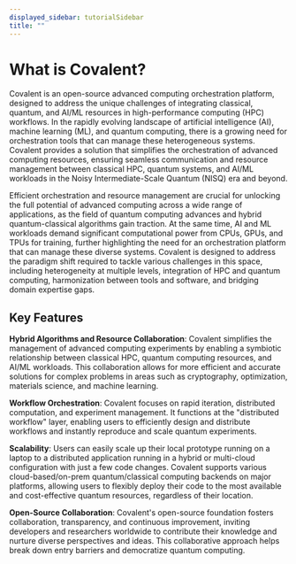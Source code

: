 ```yaml
---
displayed_sidebar: tutorialSidebar
title: ""
---
```


<h1>What is Covalent?</h1>

Covalent is an open-source advanced computing orchestration platform, designed to address the unique challenges of integrating classical, quantum, and AI/ML resources in high-performance computing (HPC) workflows. In the rapidly evolving landscape of artificial intelligence (AI), machine learning (ML), and quantum computing, there is a growing need for orchestration tools that can manage these heterogeneous systems. Covalent provides a solution that simplifies the orchestration of advanced computing resources, ensuring seamless communication and resource management between classical HPC, quantum systems, and AI/ML workloads in the Noisy Intermediate-Scale Quantum (NISQ) era and beyond.

Efficient orchestration and resource management are crucial for unlocking the full potential of advanced computing across a wide range of applications, as the field of quantum computing advances and hybrid quantum-classical algorithms gain traction. At the same time, AI and ML workloads demand significant computational power from CPUs, GPUs, and TPUs for training, further highlighting the need for an orchestration platform that can manage these diverse systems. Covalent is designed to address the paradigm shift required to tackle various challenges in this space, including heterogeneity at multiple levels, integration of HPC and quantum computing, harmonization between tools and software, and bridging domain expertise gaps.

## Key Features

**Hybrid Algorithms and Resource Collaboration**: Covalent simplifies the management of advanced computing experiments by enabling a symbiotic relationship between classical HPC, quantum computing resources, and AI/ML workloads. This collaboration allows for more efficient and accurate solutions for complex problems in areas such as cryptography, optimization, materials science, and machine learning.

**Workflow Orchestration**: Covalent focuses on rapid iteration, distributed computation, and experiment management. It functions at the "distributed workflow" layer, enabling users to efficiently design and distribute workflows and instantly reproduce and scale quantum experiments.

**Scalability**: Users can easily scale up their local prototype running on a laptop to a distributed application running in a hybrid or multi-cloud configuration with just a few code changes. Covalent supports various cloud-based/on-prem quantum/classical computing backends on major platforms, allowing users to flexibly deploy their code to the most available and cost-effective quantum resources, regardless of their location.

**Open-Source Collaboration**: Covalent's open-source foundation fosters collaboration, transparency, and continuous improvement, inviting developers and researchers worldwide to contribute their knowledge and nurture diverse perspectives and ideas. This collaborative approach helps break down entry barriers and democratize quantum computing.
